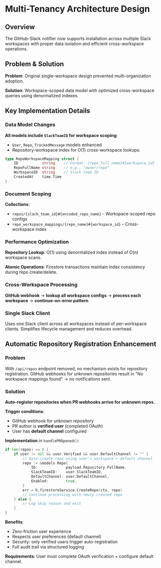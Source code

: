 # Multi-Tenancy Architecture Design

## Overview

The GitHub-Slack notifier now supports installation across multiple Slack workspaces with proper data isolation and efficient cross-workspace operations.

## Problem & Solution

**Problem**: Original single-workspace design prevented multi-organization adoption.

**Solution**: Workspace-scoped data model with optimized cross-workspace queries using denormalized indexes.

## Key Implementation Details

### Data Model Changes

**All models include `SlackTeamID` for workspace scoping**:
- `User`, `Repo`, `TrackedMessage` models enhanced
- Repository-workspace index for O(1) cross-workspace lookups:

```go
type RepoWorkspaceMapping struct {
    ID           string    // Format: {repo_full_name}#{workspace_id}
    RepoFullName string    // e.g., "owner/repo"
    WorkspaceID  string    // Slack team ID
    CreatedAt    time.Time
}
```

### Document Scoping

**Collections**:
- `repos/{slack_team_id}#{encoded_repo_name}` - Workspace-scoped repo configs
- `repo_workspace_mappings/{repo_name}#{workspace_id}` - Cross-workspace index

### Performance Optimization

**Repository Lookup**: O(1) using denormalized index instead of O(n) workspace scans.

**Atomic Operations**: Firestore transactions maintain index consistency during repo create/delete.

### Cross-Workspace Processing

**GitHub webhook** → **lookup all workspace configs** → **process each workspace** → **continue-on-error pattern**

### Single Slack Client

Uses one Slack client across all workspaces instead of per-workspace clients. Simplifies lifecycle management and reduces overhead.

## Automatic Repository Registration Enhancement

### Problem
With `/api/repos` endpoint removed, no mechanism exists for repository registration. GitHub webhooks for unknown repositories result in "No workspace mappings found" → no notifications sent.

### Solution
**Auto-register repositories when PR webhooks arrive for unknown repos.**

**Trigger conditions**:
- GitHub webhook for unknown repository
- PR author is **verified user** (completed OAuth)  
- User has **default channel** configured

**Implementation** in `handlePROpened()`:
```go
if len(repos) == 0 {
    if user != nil && user.Verified && user.DefaultChannel != "" {
        // Auto-create repo using user's workspace + default channel
        repo := &models.Repo{
            ID:             payload.Repository.FullName,
            SlackTeamID:    user.SlackTeamID, 
            DefaultChannel: user.DefaultChannel,
            Enabled:        true,
        }
        err = h.firestoreService.CreateRepo(ctx, repo)
        // Continue processing with newly created repo
    } else {
        // Log skip reason and exit
    }
}
```

**Benefits**:
- Zero-friction user experience
- Respects user preferences (default channel)
- Security: only verified users trigger auto-registration
- Full audit trail via structured logging

**Requirements**: User must complete OAuth verification + configure default channel.